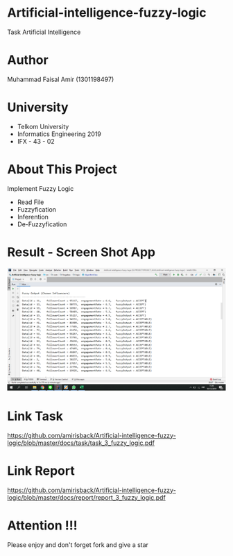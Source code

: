 # Artificial-intelligence-fuzzy-logic
Task Artificial Intelligence

# Author
Muhammad Faisal Amir  (1301198497)

# University
- Telkom University
- Informatics Engineering 2019
- IFX - 43 - 02

# About This Project
Implement Fuzzy Logic
- Read File
- Fuzzyfication
- Inferention
- De-Fuzzyfication

# Result - Screen Shot App
![ScreenShoot Apps](docs/image/ss_main.png?raw=true)

# Link Task
https://github.com/amirisback/Artificial-intelligence-fuzzy-logic/blob/master/docs/task/task_3_fuzzy_logic.pdf

# Link Report
https://github.com/amirisback/Artificial-intelligence-fuzzy-logic/blob/master/docs/report/report_3_fuzzy_logic.pdf

# Attention !!!
Please enjoy and don't forget fork and give a star
